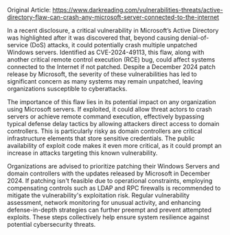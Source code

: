 Original Article: https://www.darkreading.com/vulnerabilities-threats/active-directory-flaw-can-crash-any-microsoft-server-connected-to-the-internet

In a recent disclosure, a critical vulnerability in Microsoft’s Active Directory was highlighted after it was discovered that, beyond causing denial-of-service (DoS) attacks, it could potentially crash multiple unpatched Windows servers. Identified as CVE-2024-49113, this flaw, along with another critical remote control execution (RCE) bug, could affect systems connected to the Internet if not patched. Despite a December 2024 patch release by Microsoft, the severity of these vulnerabilities has led to significant concern as many systems may remain unpatched, leaving organizations susceptible to cyberattacks.

The importance of this flaw lies in its potential impact on any organization using Microsoft servers. If exploited, it could allow threat actors to crash servers or achieve remote command execution, effectively bypassing typical defense delay tactics by allowing attackers direct access to domain controllers. This is particularly risky as domain controllers are critical infrastructure elements that store sensitive credentials. The public availability of exploit code makes it even more critical, as it could prompt an increase in attacks targeting this known vulnerability.

Organizations are advised to prioritize patching their Windows Servers and domain controllers with the updates released by Microsoft in December 2024. If patching isn't feasible due to operational constraints, employing compensating controls such as LDAP and RPC firewalls is recommended to mitigate the vulnerability's exploitation risk. Regular vulnerability assessment, network monitoring for unusual activity, and enhancing defense-in-depth strategies can further preempt and prevent attempted exploits. These steps collectively help ensure system resilience against potential cybersecurity threats.